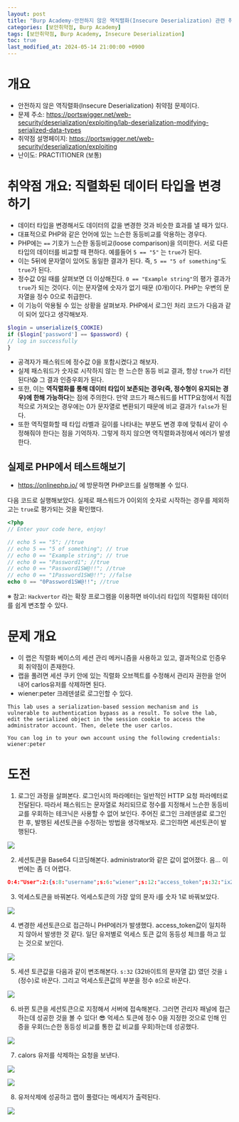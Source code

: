 ```yaml
---
layout: post
title: "Burp Academy-안전하지 않은 역직렬화(Insecure Deserialization) 관련 취약점: Modifying serialized data types"
categories: [보안취약점, Burp Academy]
tags: [보안취약점, Burp Academy, Insecure Deserialization]
toc: true
last_modified_at: 2024-05-14 21:00:00 +0900
---
```



# 개요
- 안전하지 않은 역직렬화(Insecure Deserialization) 취약점 문제이다. 
- 문제 주소: https://portswigger.net/web-security/deserialization/exploiting/lab-deserialization-modifying-serialized-data-types
- 취약점 설명페이지: https://portswigger.net/web-security/deserialization/exploiting
- 난이도: PRACTITIONER (보통)

# 취약점 개요: 직렬화된 데이터 타입을 변경하기 
- 데이터 타입을 변경해서도 데이터의 값을 변경한 것과 비슷한 효과를 낼 때가 있다. 
- 대표적으로 PHP와 같은 언어에 있는 느슨한 동등비교를 악용하는 경우다.
- PHP에는 `==` 기호가 느슨한 동등비교(loose comparison)을 의미한다. 서로 다른 타입의 데이터를 비교할 때 편하다. 예를들어 `5 == "5"` 는 `true`가 된다. 
- 이는 5뒤에 문자열이 있어도 동일한 결과가 된다. 즉, `5 == "5 of something"`도 `true`가 된다. 
- 정수값 0일 때를 살펴보면 더 이상해진다. `0 == "Example string"`의 평가 결과가 `true`가 되는 것이다. 이는 문자열에 숫자가 없기 때문 (0개)이다. PHP는 우변의 문자열을 정수 0으로 취급한다. 
- 이 기능이 악용될 수 있는 상황을 살펴보자. PHP에서 로그인 처리 코드가 다음과 같이 되어 있다고 생각해보자. 

```php
$login = unserialize($_COOKIE)
if ($login['password'] == $password) {
// log in successfully
}
```

- 공격자가 패스워드에 정수값 0을 포함시켰다고 해보자. 
- 실제 패스워드가 숫자로 시작하지 않는 한 느슨한 동등 비교 결과, 항상 `true`가 리턴된다!😱 그 결과 인증우회가 된다. 
- 또한, 이는 **역직렬화를 통해 데이터 타입이 보존되는 경우(즉, 정수형이 유지되는 경우)에 한해 가능하다**는 점에 주의한다. 만약 코드가 패스워드를 HTTP요청에서 직접적으로 가져오는 경우에는 0가 문자열로 변환되기 때문에 비교 결과가 `false`가 된다. 
- 또한 역직렬화할 때 타입 라벨과 길이를 나타내는 부분도 변경 후에 맞춰서 같이 수정해줘야 한다는 점을 기억하자. 그렇게 하지 않으면 역직렬화과정에서 에러가 발생한다. 

## 실제로 PHP에서 테스트해보기
- https://onlinephp.io/ 에 방문하면 PHP코드를 실행해볼 수 있다. 

다음 코드로 실행해보았다. 실제로 패스워드가 0이외의 숫자로 시작하는 경우를 제외하고는 `true`로 평가되는 것을 확인했다. 

```php
<?php
// Enter your code here, enjoy!

// echo 5 == "5"; //true
// echo 5 == "5 of something"; // true
// echo 0 == "Example string"; // true
// echo 0 == "Password1"; //true 
// echo 0 == "Password1SW@!!"; //true
// echo 0 == "1Password1SW@!!"; //false
echo 0 == "0Password1SW@!!"; //true
```

※ 참고: `Hackvertor` 라는 확장 프로그램을 이용하면 바이너리 타입의 직렬화된 데이터를 쉽게 변조할 수 있다. 


# 문제 개요
- 이 랩은 직렬화 베이스의 세션 관리 메커니즘을 사용하고 있고, 결과적으로 인증우회 취약점이 존재한다. 
- 랩을 풀려면 세션 쿠키 안에 있는 직렬화 오브젝트를 수정해서 관리자 권한을 얻어내어 carlos유저를 삭제하면 된다. 
- wiener:peter 크레덴셜로 로그인할 수 있다. 

```
This lab uses a serialization-based session mechanism and is vulnerable to authentication bypass as a result. To solve the lab, edit the serialized object in the session cookie to access the administrator account. Then, delete the user carlos.

You can log in to your own account using the following credentials: wiener:peter
```

# 도전
1. 로그인 과정을 살펴본다. 로그인시의 파라메터는 일반적인 HTTP 요청 파라메터로 전달된다. 따라서 패스워드는 문자열로 처리되므로 정수를 지정해서 느슨한 동등비교를 우회하는 테크닉은 사용할 수 없어 보인다.  주어진 로그인 크레덴셜로 로그인한 후, 발행된 세션토큰을 수정하는 방법을 생각해보자. 로그인하면 세션토큰이 발행된다. 

![](/images/burp-academy-serial-2-1.png)

2. 세션토큰을 Base64 디코딩해본다. administrator와 같은 값이 없어졌다. 음... 이번에는 좀 더 어렵다. 

```json
O:4:"User":2:{s:8:"username";s:6:"wiener";s:12:"access_token";s:32:"ix2obzejai29hzp3a4doo8yln4ys8822";}%3d%3d
```

3. 억세스토큰을 바꿔본다. 억세스토큰의 가장 앞의 문자 i를 숫자 1로 바꿔보았다. 

![](/images/burp-academy-serial-2-2.png)

4. 변경한 세션토큰으로 접근하니 PHP에러가 발생했다. access_token값이 일치하지 않아서 발생한 것 같다. 일단 유저별로 억세스 토큰 값의 동등성 체크를 하고 있는 것으로 보인다. 

![](/images/burp-academy-serial-2-3.png)

5. 세션 토큰값을 다음과 같이 변조해본다. `s:32` (32바이트의 문자열 값) 였던 것을 `i` (정수)로 바꾼다. 그리고 억세스토큰값의 부분을 정수 `0`으로 바꾼다. 

![](/images/burp-academy-serial-2-5.png)

6. 바뀐 토큰을 세션토큰으로 지정해서 서버에 접속해본다. 그러면 관리자 패널에 접근하는데 성공한 것을 볼 수 있다! 😎 억세스 토큰에 정수 0을 지정한 것으로 인해 인증을 우회(느슨한 동등성 비교를 통한 값 비교를 우회)하는데 성공했다. 

![](/images/burp-academy-serial-2-4.png)

7. calors 유저를 삭제하는 요청을 보낸다. 

![](/images/burp-academy-serial-2-6.png)

![](/images/burp-academy-serial-2-7.png)

8. 유저삭제에 성공하고 랩이 풀렸다는 메세지가 출력된다. 

![](/images/burp-academy-serial-2-success.png)
